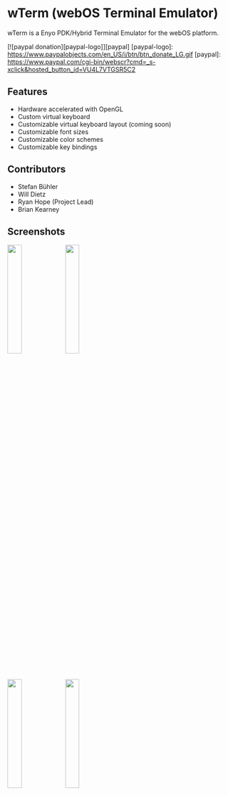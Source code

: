 wTerm (webOS Terminal Emulator)
===============================

wTerm is a Enyo PDK/Hybrid Terminal Emulator for the webOS platform.

[![paypal donation][paypal-logo]][paypal]
[paypal-logo]: https://www.paypalobjects.com/en_US/i/btn/btn_donate_LG.gif
[paypal]: https://www.paypal.com/cgi-bin/webscr?cmd=_s-xclick&hosted_button_id=VU4L7VTGSR5C2


Features
--------

* Hardware accelerated with OpenGL
* Custom virtual keyboard
* Customizable virtual keyboard layout (coming soon)
* Customizable font sizes
* Customizable color schemes
* Customizable key bindings

Contributors
------------

* Stefan Bühler
* Will Dietz
* Ryan Hope (Project Lead)
* Brian Kearney

Screenshots
-----------

<a href="https://github.com/PuffTheMagic/wTerm/raw/master/screenshots/htop.png"><img src="https://github.com/PuffTheMagic/wTerm/raw/master/screenshots/htop.png" width=25%></a>
<a href="https://github.com/PuffTheMagic/wTerm/raw/master/screenshots/irssi.png"><img src="https://github.com/PuffTheMagic/wTerm/raw/master/screenshots/irssi.png" width=25%></a><br>
<a href="https://github.com/PuffTheMagic/wTerm/raw/master/screenshots/midnight_commander.png"><img src="https://github.com/PuffTheMagic/wTerm/raw/master/screenshots/midnight_commander.png" width=25%></a>
<a href="https://github.com/PuffTheMagic/wTerm/raw/master/screenshots/vim.png"><img src="https://github.com/PuffTheMagic/wTerm/raw/master/screenshots/vim.png" width=25%></a>
